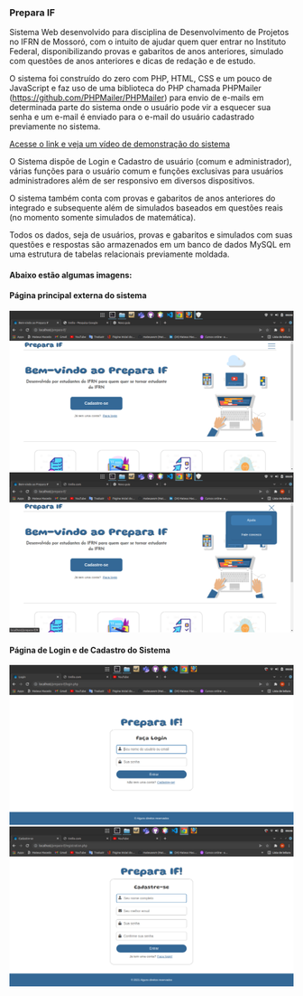 ### Prepara IF

Sistema Web desenvolvido para disciplina de Desenvolvimento de Projetos no IFRN de Mossoró, com o intuito de ajudar quem quer entrar no Instituto Federal, disponibilizando provas e gabaritos de anos anteriores, simulado com questões de anos anteriores e dicas de redação e de estudo.

O sistema foi construído do zero com PHP, HTML, CSS e um pouco de JavaScript e faz uso de uma biblioteca do PHP chamada PHPMailer (https://github.com/PHPMailer/PHPMailer) para envio de e-mails em determinada parte do sistema onde o usuário pode vir a esquecer sua senha e um e-mail é enviado para o e-mail do usuário cadastrado previamente no sistema.

[Acesse o link e veja um vídeo de demonstração do sistema](https://www.linkedin.com/posts/mateusesm_ifrn-html-css-activity-6929454810656055296-ujLB?utm_source=share&utm_medium=member_desktop)

O Sistema dispõe de Login e Cadastro de usuário (comum e administrador), várias funções para o usuário comum e funções exclusivas para usuários administradores além de ser responsivo em diversos dispositivos.

O sistema também conta com provas e gabaritos de anos anteriores do integrado e subsequente além de simulados baseados em questões reais (no momento somente simulados de matemática).

Todos os dados, seja de usuários, provas e gabaritos e simulados com suas questões e respostas são armazenados em um banco de dados MySQL em uma estrutura de tabelas relacionais previamente moldada.

#### Abaixo estão algumas imagens:

#### Página principal externa do sistema
![Página principal externa do sistema](./project-images/preparaif-home.png)
![Página principal externa do sistema com menu](./project-images/preparaif-home-menu.png)

#### Página de Login e de Cadastro do Sistema
![Página de Login do Sistema](./project-images/preparaif-login.png)
![Página de Cadastro do Sistema](./project-images/preparaif-cadastro.png)



